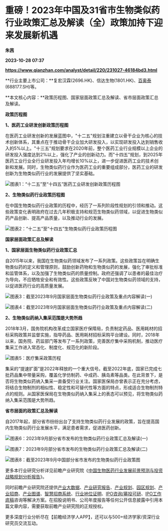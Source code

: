 # 重磅！2023年中国及31省市生物类似药行业政策汇总及解读（全）政策加持下迎来发展新机遇
**朱茜**

**2023-10-28 07:37**

**https://www.qianzhan.com/analyst/detail/220/231027-46184bd3.html**

**行业主要上市公司：**复宏汉霖(2696.HK)、信达生物(1801.HK)、[百奥泰](https://stock.qianzhan.com/hs/zhengquan_688177.SH.html)(688177.SH)等。

**本文核心内容：**政策历程图、国家层面政策汇总及解读、省市层面政策汇总及解读。

**政策历程图**

**1、医药工业研发创新政策历程图**

在医药工业研发创新的发展蓝图中，"十二五"规划注重建立以骨干企业为核心的技术创新体系，其重点在于推动骨干企业加大研发投入，以实现研发投入达到销售收入的5%以上。"十三五"规划要求在2020年前，整个医药工业行业规模以上企业的研发投入强度达到2%以上，强化了产业的创新动力。而"十四五"规划，到2025年医药工业行业全行业研发投入年均增长10%以上，进一步促进医药工业的技术创新和发展。同时，生物类似药行业作为医药工业的重要组成部分，医药工业的研发创新为生物类似药行业的发展提供了坚实基础。

![图表1：“十二五”至“十四五”医药工业研发创新政策历程图](https://img3.qianzhan.com/news/202310/27/20231027-c6e354535fbfb114.png)

**2、生物类似药行业政策历程图**

在中国生物类似药行业政策的历程中，经历了一系列阶段性规划的引领和推动。这些政策变化表明政府在过去几年积极支持和规范生物类似药领域，以促进生物类似药产品创新、提高产品质量，以及推动行业的发展。

![图表2：“十二五”至“十四五”生物类似药行业政策历程图](https://img3.qianzhan.com/news/202310/27/20231027-2057d15513dcce39.png)

**国家层面政策汇总及解读**

**1、国家层面生物类似药行业政策汇总**

自2015年以来，我国在生物类似药领域发布了一系列政策。这些政策旨在明确生物类似药的定义和管理原则，鼓励创新药物和生物类似药的发展，强化了审批标准和监管体系，以及加强了生物类似药的质量控制。政府还强调了以患者的最佳治疗为导向，不应牺牲安全和有效性。这些政策反映了中国对生物类似药领域的支持，以促进医药行业的高质量发展。

![图表3：截至2023年9月国家层面生物类似药行业政策及重点内容解读(一)](https://img3.qianzhan.com/news/202310/27/20231027-e7199c29a57e4243.png)

![图表4：截至2023年9月国家层面生物类似药行业政策及重点内容解读(二)](https://img3.qianzhan.com/news/202310/27/20231027-fe49eaebb8ebb7f4.png)

**2、生物类似药纳入集采范围是大势所趋**

2018年3月，国务院机构改革成立国家医疗保障局，负责制定药品、医用耗材的招标采购政策并监督实施，指导药品、医用耗材招标采购平台建设。同时，2018年以来，国务院、药监部门等发布了一系列政策，完善医疗集中采购机制，推动医疗集采工作进入常态化、制度化、规范化的新阶段。

![图表5：医疗集采政策历程](https://img3.qianzhan.com/news/202310/27/20231027-a48396ce462e57ea.jpg)

集采的“提速扩面”是2022年释放的一个重大信号。截至2022年底，国家已完成七批药品集中带量采购，覆盖化学仿制药、中成药、胰岛素等品类。在此背景下，是否将生物类似药纳入集采一直备受行业关注。国家医保局亦曾表示正在充分考虑，将结合生物制剂的相似性、稳定性和可替代性等方面的特点，形成适合生物制剂特点的规则。从国家医保局在生物类似药纳入集采上的表态可以预见，将生物类似药纳入集采范围是大势所趋。

**省市层面的政策汇总及解读**

自2017年起，部分省市纷纷出台了支持生物类似药行业发展的政策，旨在提高国内生物类似药行业发展水平，满足患者需求，促进医药创新。

![图表6：2023年9月部分省市发布的生物类似药行业政策汇总及解读(一)](https://img3.qianzhan.com/news/202310/27/20231027-636d30e044812e79.png)

![图表7：2023年9月部分省市发布的生物类似药行业政策汇总及解读(二)](https://img3.qianzhan.com/news/202310/27/20231027-d5b06dee55b7589c.png)

![图表8：截至2023年9月中国部分省市发布的生物类似药行业政策图](https://img3.qianzhan.com/news/202310/27/20231027-4ba1da4f83b082f8.png)

更多本行业研究分析详见前瞻产业研究院《[中国生物医药行业发展前景预测与投资战略规划分析报告](https://bg.qianzhan.com/report/detail/8647b9d794294177.html)》。

同时前瞻产业研究院还提供[产业大数据](https://d.qianzhan.com/)、[产业研究报告](https://bg.qianzhan.com/report/hotlist/)、[产业规划](https://f.qianzhan.com/chanyeguihua2/)、[园区规划](https://f.qianzhan.com/yuanqu/)、[产业招商](https://f.qianzhan.com/chanyezhaoshang/)、[产业图谱](https://bg.qianzhan.com/report/lianglian/)、[智慧招商系统](https://z.qianzhan.com/)、[行业地位证明](https://bg.qianzhan.com/report/qyppcs)、[IPO咨询/募投可研](https://ipo.qianzhan.com/mutou/)、[IPO工作底稿](https://ipo.qianzhan.com/digao/)咨询等解决方案。在招股说明书、公司年度报告等任何公开信息披露中引用本篇文章内容，需要获取前瞻产业研究院的正规授权。

更多深度行业分析尽在【前瞻经济学人APP】，还可以与500+经济学家/资深行业研究员交流互动。
